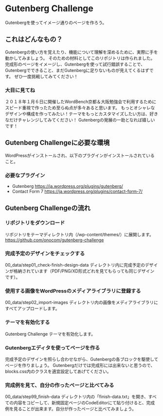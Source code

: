 # Gutenberg Challenge
Gutenbergを使ってイメージ通りのページを作ろう。
## これはどんなもの？
Gutenbergの使い方を覚えたり、機能について理解を深めるために、実際に手を動かしてみましょう。
そのための材料としてこのリポジトリは作られました。
完成形のページをイメージし、Gutenbergを使って試行錯誤することで、Gutenbergでできること、まだGutenbergに足りないものが見えてくるはずです。
ぜひ一度挑戦してみてください！
### 大目に見てね
２０１８年１月６日に開催したWordBench京都＆大阪勉強会で利用するためにスピード重視で作ったため至らぬ点が多々あると思います。
もっとオシャレなデザインや構成を作ってみたい！テーマをもっとカスタマイズしたい方は、好きなだけチャレンジしてみてください！
Gutenbergの発展の一助となれば嬉しいです！
## Gutenberg Challengeに必要な環境
WordPressがインストールされ、以下のプラグインがインストールされていること。
### 必要なプラグイン
- Gutenberg
https://ja.wordpress.org/plugins/gutenberg/
- Contact Form 7
https://ja.wordpress.org/plugins/contact-form-7/
## Gutenberg Challengeの流れ
### リポジトリをダウンロード
リポジトリをテーマディレクトリ内（/wp-content/themes/）に展開します。
https://github.com/onocom/gutenberg-challenge
### 完成予定のデザインをチェックする
00_data/step01_check-finish-design-data ディレクトリ内に完成予定のデザインが格納されています（PDF/PNG/XD形式どれを見てもらっても同じデザインです）。
### 使用する画像をWordPressのメディアライブラリに登録する
00_data/step02_import-images ディレクトリ内の画像をメディアライブラリにすべてアップロードします。
### テーマを有効化する
Gutenberg Challenge テーマを有効化します。
### Gutenbergエディタを使ってページを作る
完成予定のデザインを照らし合わせながら、Gutenbergの各ブロックを駆使してページを作りましょう。
Gutenbergだけでは完成形には出来ないと思うので、blocks.css内のクラスを適宜設定してあげてください。
### 完成例を見て、自分の作ったページと比べてみる
00_data/step99_finish-data ディレクトリ内の「finish-data.txt」を開き、すべての内容をコピーして、新規固定ページのCodeEditorにて貼り付けると、完成例を見ることが出来ます。自分が作ったページと比べてみましょう。
